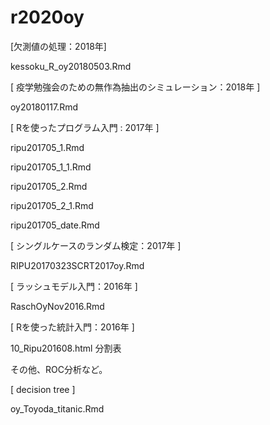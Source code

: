 # r2020oy

[欠測値の処理：2018年]

kessoku_R_oy20180503.Rmd 

[ 疫学勉強会のための無作為抽出のシミュレーション：2018年 ]

oy20180117.Rmd 

[ Rを使ったプログラム入門 : 2017年 ]

ripu201705_1.Rmd 

ripu201705_1_1.Rmd

ripu201705_2.Rmd 

ripu201705_2_1.Rmd

ripu201705_date.Rmd

[ シングルケースのランダム検定：2017年 ]

RIPU20170323SCRT2017oy.Rmd


[ ラッシュモデル入門：2016年 ]

RaschOyNov2016.Rmd


[ Rを使った統計入門：2016年 ]

10_Ripu201608.html
	分割表

その他、ROC分析など。

[ decision tree ]

oy_Toyoda_titanic.Rmd
